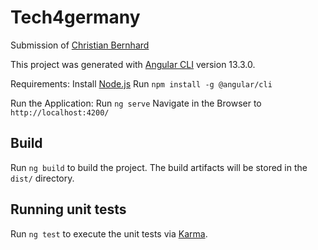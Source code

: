 # Tech4germany

Submission of [Christian Bernhard](https://www.linkedin.com/in/christian-bernhard-597224199/)

This project was generated with [Angular CLI](https://github.com/angular/angular-cli) version 13.3.0.


Requirements: 
Install [Node.js](https://nodejs.org/en/download/)
Run `npm install -g @angular/cli`


Run the Application:
Run `ng serve`
Navigate in the Browser to `http://localhost:4200/`

## Build

Run `ng build` to build the project. The build artifacts will be stored in the `dist/` directory.

## Running unit tests

Run `ng test` to execute the unit tests via [Karma](https://karma-runner.github.io).